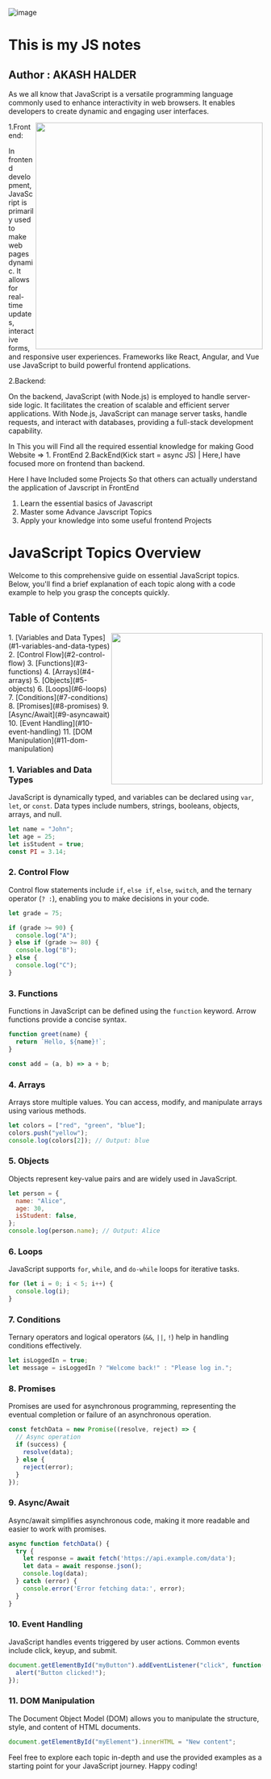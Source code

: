 ![image](https://github.com/Nil369/Akash_JS_Notes/assets/148447931/f2d7799b-bb45-49f0-b621-024e4df18a10)


# This is my JS notes
## Author : AKASH HALDER

As we all know that JavaScript is a versatile programming language commonly used to enhance interactivity in web browsers. It enables developers to create dynamic and engaging user interfaces.

<img align="right" height="450" src="https://qph.cf2.quoracdn.net/main-qimg-6608bb7fcc848c44272af9c20765439e-lq">

1.Frontend:

In frontend development, JavaScript is primarily used to make web pages dynamic. It allows for real-time updates, interactive forms, and responsive user experiences. Frameworks like React, Angular, and Vue use JavaScript to build powerful frontend applications.

2.Backend:

On the backend, JavaScript (with Node.js) is employed to handle server-side logic. It facilitates the creation of scalable and efficient server applications. With Node.js, JavaScript can manage server tasks, handle requests, and interact with databases, providing a full-stack development capability.


In This you will Find all the required essential knowledge for making Good Website => 1. FrontEnd 2.BackEnd(Kick start = async JS) | Here,I have focused more on frontend than backend.

Here I have Included some Projects So that others can actually understand the application of Javscript in FrontEnd

1. Learn the essential basics of Javascript
2. Master some Advance Javscript Topics
3. Apply your knowledge into some useful frontend Projects



# JavaScript Topics Overview

Welcome to this comprehensive guide on essential JavaScript topics. Below, you'll find a brief explanation of each topic along with a code example to help you grasp the concepts quickly.

## Table of Contents
<img align = "right" src="https://static.vecteezy.com/system/resources/previews/027/127/463/non_2x/javascript-logo-javascript-icon-transparent-free-png.png" height="300" width="300">
1. [Variables and Data Types](#1-variables-and-data-types)
2. [Control Flow](#2-control-flow)
3. [Functions](#3-functions)
4. [Arrays](#4-arrays)
5. [Objects](#5-objects)
6. [Loops](#6-loops)
7. [Conditions](#7-conditions)
8. [Promises](#8-promises)
9. [Async/Await](#9-asyncawait)
10. [Event Handling](#10-event-handling)
11. [DOM Manipulation](#11-dom-manipulation)

### 1. Variables and Data Types

JavaScript is dynamically typed, and variables can be declared using `var`, `let`, or `const`. Data types include numbers, strings, booleans, objects, arrays, and null.

```javascript
let name = "John";
let age = 25;
let isStudent = true;
const PI = 3.14;
```

### 2. Control Flow

Control flow statements include `if`, `else if`, `else`, `switch`, and the ternary operator (`? :`), enabling you to make decisions in your code.

```javascript
let grade = 75;

if (grade >= 90) {
  console.log("A");
} else if (grade >= 80) {
  console.log("B");
} else {
  console.log("C");
}
```

### 3. Functions

Functions in JavaScript can be defined using the `function` keyword. Arrow functions provide a concise syntax.

```javascript
function greet(name) {
  return `Hello, ${name}!`;
}

const add = (a, b) => a + b;
```

### 4. Arrays

Arrays store multiple values. You can access, modify, and manipulate arrays using various methods.

```javascript
let colors = ["red", "green", "blue"];
colors.push("yellow");
console.log(colors[2]); // Output: blue
```

### 5. Objects

Objects represent key-value pairs and are widely used in JavaScript.

```javascript
let person = {
  name: "Alice",
  age: 30,
  isStudent: false,
};
console.log(person.name); // Output: Alice
```

### 6. Loops

JavaScript supports `for`, `while`, and `do-while` loops for iterative tasks.

```javascript
for (let i = 0; i < 5; i++) {
  console.log(i);
}
```

### 7. Conditions

Ternary operators and logical operators (`&&`, `||`, `!`) help in handling conditions effectively.

```javascript
let isLoggedIn = true;
let message = isLoggedIn ? "Welcome back!" : "Please log in.";
```

### 8. Promises

Promises are used for asynchronous programming, representing the eventual completion or failure of an asynchronous operation.

```javascript
const fetchData = new Promise((resolve, reject) => {
  // Async operation
  if (success) {
    resolve(data);
  } else {
    reject(error);
  }
});
```

### 9. Async/Await

Async/await simplifies asynchronous code, making it more readable and easier to work with promises.

```javascript
async function fetchData() {
  try {
    let response = await fetch('https://api.example.com/data');
    let data = await response.json();
    console.log(data);
  } catch (error) {
    console.error('Error fetching data:', error);
  }
}
```

### 10. Event Handling

JavaScript handles events triggered by user actions. Common events include click, keyup, and submit.

```javascript
document.getElementById("myButton").addEventListener("click", function() {
  alert("Button clicked!");
});
```

### 11. DOM Manipulation

The Document Object Model (DOM) allows you to manipulate the structure, style, and content of HTML documents.

```javascript
document.getElementById("myElement").innerHTML = "New content";
```

Feel free to explore each topic in-depth and use the provided examples as a starting point for your JavaScript journey. Happy coding!
